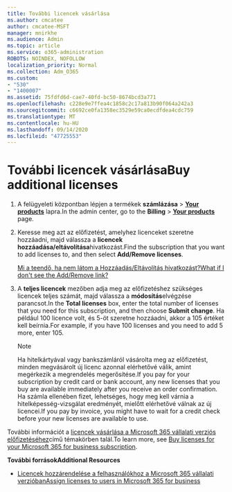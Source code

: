 ```yaml
---
title: További licencek vásárlása
ms.author: cmcatee
author: cmcatee-MSFT
manager: mnirkhe
ms.audience: Admin
ms.topic: article
ms.service: o365-administration
ROBOTS: NOINDEX, NOFOLLOW
localization_priority: Normal
ms.collection: Adm_O365
ms.custom:
- "530"
- "1400007"
ms.assetid: 75fdfd6d-cae7-40fd-bc50-8674bcd3a771
ms.openlocfilehash: c228e9e7ffea4c1858c2c17a813b90f064a242a3
ms.sourcegitcommit: c6692ce0fa1358ec3529e59ca0ecdfdea4cdc759
ms.translationtype: MT
ms.contentlocale: hu-HU
ms.lasthandoff: 09/14/2020
ms.locfileid: "47725553"
---
```

# <a name="buy-additional-licenses"></a><span data-ttu-id="1d117-102">További licencek vásárlása</span><span class="sxs-lookup"><span data-stu-id="1d117-102">Buy additional licenses</span></span>

1. <span data-ttu-id="1d117-103">A felügyeleti központban lépjen a termékek **számlázása** \> **[Your products](https://go.microsoft.com/fwlink/p/?linkid=842054)** lapra.</span><span class="sxs-lookup"><span data-stu-id="1d117-103">In the admin center, go to the **Billing** \> **[Your products](https://go.microsoft.com/fwlink/p/?linkid=842054)** page.</span></span>

2. <span data-ttu-id="1d117-104">Keresse meg azt az előfizetést, amelyhez licenceket szeretne hozzáadni, majd válassza a **licencek hozzáadása/eltávolítása**hivatkozást.</span><span class="sxs-lookup"><span data-stu-id="1d117-104">Find the subscription that you want to add licenses to, and then select **Add/Remove licenses**.</span></span>

    [<span data-ttu-id="1d117-105">Mi a teendő, ha nem látom a Hozzáadás/Eltávolítás hivatkozást?</span><span class="sxs-lookup"><span data-stu-id="1d117-105">What if I don't see the Add/Remove link?</span></span>](https://docs.microsoft.com/microsoft-365/commerce/licenses/buy-licenses)

3. <span data-ttu-id="1d117-106">A **teljes licencek** mezőben adja meg az előfizetéshez szükséges licencek teljes számát, majd válassza a **módosítás**elvégzése parancsot.</span><span class="sxs-lookup"><span data-stu-id="1d117-106">In the **Total licenses** box, enter the total number of licenses that you need for this subscription, and then choose **Submit change**.</span></span> <span data-ttu-id="1d117-107">Ha például 100 licence volt, és 5-öt szeretne hozzáadni, akkor a 105 értéket kell beírnia.</span><span class="sxs-lookup"><span data-stu-id="1d117-107">For example, if you have 100 licenses and you need to add 5 more, enter 105.</span></span>

    > [!NOTE]
    > <span data-ttu-id="1d117-108">Ha hitelkártyával vagy bankszámláról vásárolta meg az előfizetést, minden megvásárolt új licenc azonnal elérhetővé válik, amint megérkezik a megrendelés megerősítése.</span><span class="sxs-lookup"><span data-stu-id="1d117-108">If you pay for your subscription by credit card or bank account, any new licenses that you buy are available immediately after you receive an order confirmation.</span></span> <span data-ttu-id="1d117-109">Ha számla ellenében fizet, lehetséges, hogy meg kell várnia a hitelképesség-vizsgálat eredményét, mielőtt elérhetővé válnak az új licencei.</span><span class="sxs-lookup"><span data-stu-id="1d117-109">If you pay by invoice, you might have to wait for a credit check before your new licenses are available to use.</span></span>

<span data-ttu-id="1d117-110">További információt a [licencek vásárlása a Microsoft 365 vállalati verziós előfizetéséhez](https://docs.microsoft.com/microsoft-365/commerce/licenses/buy-licenses)című témakörben talál.</span><span class="sxs-lookup"><span data-stu-id="1d117-110">To learn more, see [Buy licenses for your Microsoft 365 for business subscription](https://docs.microsoft.com/microsoft-365/commerce/licenses/buy-licenses).</span></span>  

<span data-ttu-id="1d117-111">**További források**</span><span class="sxs-lookup"><span data-stu-id="1d117-111">**Additional Resources**</span></span>

- [<span data-ttu-id="1d117-112">Licencek hozzárendelése a felhasználókhoz a Microsoft 365 vállalati verzióban</span><span class="sxs-lookup"><span data-stu-id="1d117-112">Assign licenses to users in Microsoft 365 for business</span></span>](https://docs.microsoft.com/microsoft-365/admin/add-users/add-users)
